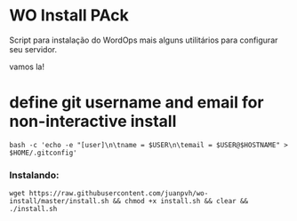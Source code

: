 # WO Install PAck
Script para instalação do WordOps mais alguns utilitários para configurar seu servidor.


vamos la!

# define git username and email for non-interactive install
    
```
bash -c 'echo -e "[user]\n\tname = $USER\n\temail = $USER@$HOSTNAME" > $HOME/.gitconfig'
```

### Instalando:

```
wget https://raw.githubusercontent.com/juanpvh/wo-install/master/install.sh && chmod +x install.sh && clear && ./install.sh
```


